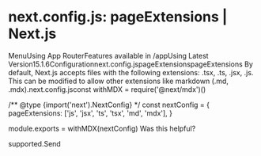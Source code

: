 # next.config.js: pageExtensions | Next.js

<p>MenuUsing App RouterFeatures available in /appUsing Latest Version15.1.6Configurationnext.config.jspageExtensionspageExtensions
By default, Next.js accepts files with the following extensions: .tsx, .ts, .jsx, .js. This can be modified to allow other extensions like markdown (.md, .mdx).next.config.jsconst withMDX = require('@next/mdx')()</p>
<p>/** @type {import('next').NextConfig} */
const nextConfig = {
pageExtensions: ['js', 'jsx', 'ts', 'tsx', 'md', 'mdx'],
}</p>
<p>module.exports = withMDX(nextConfig)
Was this helpful?</p>
<p>supported.Send</p>
